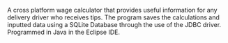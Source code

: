A cross platform wage calculator that provides useful information for any delivery driver who receives tips. The program saves the calculations and inputted data using a SQLite Database through the use of the JDBC driver. Programmed in Java in the Eclipse IDE.